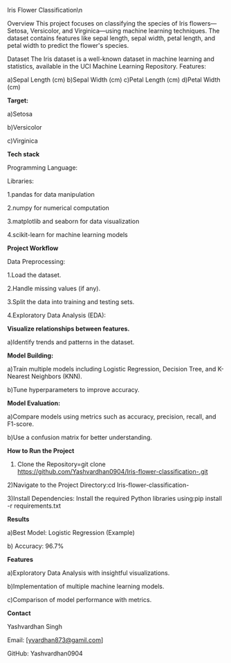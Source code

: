 

Iris Flower Classification\n


Overview
This project focuses on classifying the species of Iris flowers—Setosa, Versicolor, and Virginica—using machine learning techniques.
The dataset contains features like sepal length, sepal width, petal length, and petal width to predict the flower's species.


 
Dataset
The Iris dataset is a well-known dataset in machine learning and statistics, available in the UCI Machine Learning Repository.
Features:

a)Sepal Length (cm)
b)Sepal Width (cm)
c)Petal Length (cm)
d)Petal Width (cm)


**Target:**


a)Setosa

b)Versicolor


c)Virginica

**Tech stack**

Programming Language: 

<Python>

Libraries:

1.pandas for data manipulation

2.numpy for numerical computation

3.matplotlib and seaborn for data visualization

4.scikit-learn for machine learning models

**Project Workflow**

Data Preprocessing:




1.Load the dataset.

2.Handle missing values (if any).

3.Split the data into training and testing sets.

4.Exploratory Data Analysis (EDA):



**Visualize relationships between features.**

a)Identify trends and patterns in the dataset.

**Model Building:**



a)Train multiple models including Logistic Regression, Decision Tree, and K-Nearest Neighbors (KNN).

b)Tune hyperparameters to improve accuracy.

**Model Evaluation:**

a)Compare models using metrics such as accuracy, precision, recall, and F1-score.

b)Use a confusion matrix for better understanding.

**How to Run the Project**

1) Clone the Repository=git clone https://github.com/Yashvardhan0904/Iris-flower-classification-.git

2)Navigate to the Project Directory:cd Iris-flower-classification-

3)Install Dependencies: Install the required Python libraries using:pip install -r requirements.txt

**Results**

a)Best Model: Logistic Regression (Example)

b) Accuracy: 96.7%

**Features**

a)Exploratory Data Analysis with insightful visualizations.

b)Implementation of multiple machine learning models.

c)Comparison of model performance with metrics.



**Contact**

Yashvardhan Singh


Email: [yvardhan873@gamil.com]

GitHub: Yashvardhan0904

